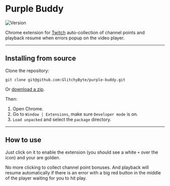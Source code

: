 # Purple Buddy

![Version](https://img.shields.io/badge/Version-1.1.1-blue)

Chrome extension for [Twitch](https://twitch.com/) auto-collection of channel points and playback resume when errors popup on the video player.

---
## Installing from source

Clone the repository:

    git clone git@github.com:GlitchyByte/purple-buddy.git

Or [download a zip](https://github.com/GlitchyByte/purple-buddy/archive/refs/heads/main.zip).

Then:

1. Open Chrome.
2. Go to `Window | Extensions`, make sure `Developer mode` is on.
3. `Load unpacked` and select the `package` directory.

---
## How to use

Just click on it to enable the extension (you should see a white `+` over the icon) and your are golden.

No more clicking to collect channel point bonuses. And playback will resume automatically if there is an error with a big red button in the middle of the player waiting for you to hit play.
